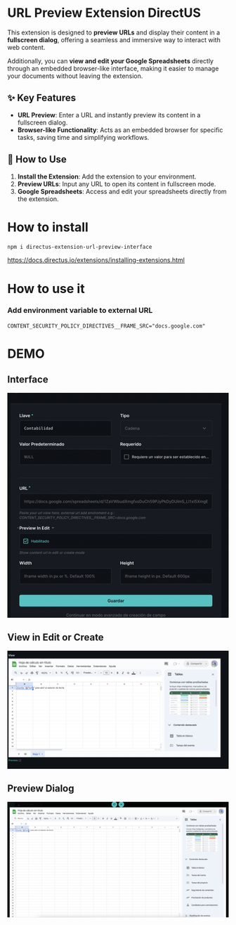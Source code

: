 # URL Preview Extension DirectUS

This extension is designed to **preview URLs** and display their content in a **fullscreen dialog**, offering a seamless and immersive way to interact with web content.

Additionally, you can **view and edit your Google Spreadsheets** directly through an embedded browser-like interface, making it easier to manage your documents without leaving the extension.

## ✨ Key Features

- **URL Preview**: Enter a URL and instantly preview its content in a fullscreen dialog.
- **Browser-like Functionality**: Acts as an embedded browser for specific tasks, saving time and simplifying workflows.


## 🚀 How to Use

1. **Install the Extension**: Add the extension to your environment.
2. **Preview URLs**: Input any URL to open its content in fullscreen mode.
3. **Google Spreadsheets**: Access and edit your spreadsheets directly from the extension.


# How to install

```sh
npm i directus-extension-url-preview-interface
```

https://docs.directus.io/extensions/installing-extensions.html

# How to use it

### Add environment variable to external URL

```
CONTENT_SECURITY_POLICY_DIRECTIVES__FRAME_SRC="docs.google.com"
```

# DEMO

## Interface
![Interface](./screenshot/Interface.png)

## View in Edit or Create
![View in Edit or Create](./screenshot/EditOrCreateView.png)

## Preview Dialog
![Preview Dialog](./screenshot/PreviewDialogFull.png)
